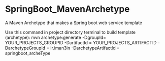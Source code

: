 # SpringBoot_MavenArchetype
A Maven Archetype that makes a Spring boot web service template

Use this command in project directory terminal to build template (archetype):
    mvn archetype:generate 
    -DgroupId= YOUR_PROJECTS_GROUPID
    -DartifactId = YOUR_PROJECTS_ARTIFACTID
    -DarchetypeGroupId = ir.iman3in 
    -DarchetypeArtifactId = springboot_archeType 

